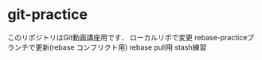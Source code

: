 # git-practice
このリポジトリはGit動画講座用です．
ローカルリポで変更 
rebase-practiceブランチで更新(rebase コンフリクト用)
rebase pull用
stash練習
